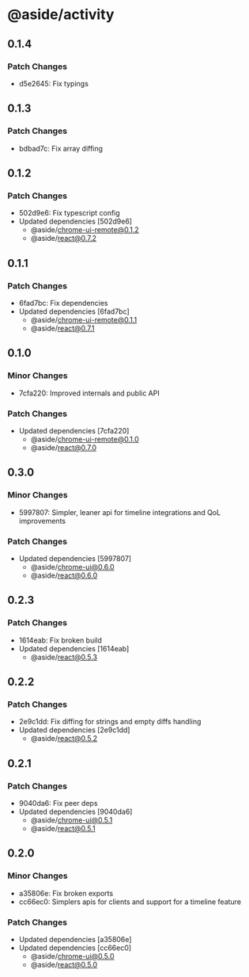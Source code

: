 # @aside/activity

## 0.1.4

### Patch Changes

- d5e2645: Fix typings

## 0.1.3

### Patch Changes

- bdbad7c: Fix array diffing

## 0.1.2

### Patch Changes

- 502d9e6: Fix typescript config
- Updated dependencies [502d9e6]
  - @aside/chrome-ui-remote@0.1.2
  - @aside/react@0.7.2

## 0.1.1

### Patch Changes

- 6fad7bc: Fix dependencies
- Updated dependencies [6fad7bc]
  - @aside/chrome-ui-remote@0.1.1
  - @aside/react@0.7.1

## 0.1.0

### Minor Changes

- 7cfa220: Improved internals and public API

### Patch Changes

- Updated dependencies [7cfa220]
  - @aside/chrome-ui-remote@0.1.0
  - @aside/react@0.7.0

## 0.3.0

### Minor Changes

- 5997807: Simpler, leaner api for timeline integrations and QoL improvements

### Patch Changes

- Updated dependencies [5997807]
  - @aside/chrome-ui@0.6.0
  - @aside/react@0.6.0

## 0.2.3

### Patch Changes

- 1614eab: Fix broken build
- Updated dependencies [1614eab]
  - @aside/react@0.5.3

## 0.2.2

### Patch Changes

- 2e9c1dd: Fix diffing for strings and empty diffs handling
- Updated dependencies [2e9c1dd]
  - @aside/react@0.5.2

## 0.2.1

### Patch Changes

- 9040da6: Fix peer deps
- Updated dependencies [9040da6]
  - @aside/chrome-ui@0.5.1
  - @aside/react@0.5.1

## 0.2.0

### Minor Changes

- a35806e: Fix broken exports
- cc66ec0: Simplers apis for clients and support for a timeline feature

### Patch Changes

- Updated dependencies [a35806e]
- Updated dependencies [cc66ec0]
  - @aside/chrome-ui@0.5.0
  - @aside/react@0.5.0
